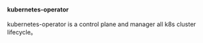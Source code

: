 #### kubernetes-operator

kubernetes-operator is a control plane and manager all k8s cluster lifecycle。
